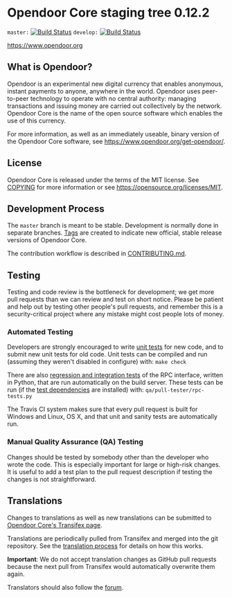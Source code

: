 Opendoor Core staging tree 0.12.2
===============================

`master:` [![Build Status](https://travis-ci.org/opendoorpay/opendoor.svg?branch=master)](https://travis-ci.org/opendoorpay/opendoor) `develop:` [![Build Status](https://travis-ci.org/opendoorpay/opendoor.svg?branch=develop)](https://travis-ci.org/opendoorpay/opendoor/branches)

https://www.opendoor.org


What is Opendoor?
----------------

Opendoor is an experimental new digital currency that enables anonymous, instant
payments to anyone, anywhere in the world. Opendoor uses peer-to-peer technology
to operate with no central authority: managing transactions and issuing money
are carried out collectively by the network. Opendoor Core is the name of the open
source software which enables the use of this currency.

For more information, as well as an immediately useable, binary version of
the Opendoor Core software, see https://www.opendoor.org/get-opendoor/.


License
-------

Opendoor Core is released under the terms of the MIT license. See [COPYING](COPYING) for more
information or see https://opensource.org/licenses/MIT.

Development Process
-------------------

The `master` branch is meant to be stable. Development is normally done in separate branches.
[Tags](https://github.com/opendoor2u/opendoor/tags) are created to indicate new official,
stable release versions of Opendoor Core.

The contribution workflow is described in [CONTRIBUTING.md](CONTRIBUTING.md).

Testing
-------

Testing and code review is the bottleneck for development; we get more pull
requests than we can review and test on short notice. Please be patient and help out by testing
other people's pull requests, and remember this is a security-critical project where any mistake might cost people
lots of money.

### Automated Testing

Developers are strongly encouraged to write [unit tests](/doc/unit-tests.md) for new code, and to
submit new unit tests for old code. Unit tests can be compiled and run
(assuming they weren't disabled in configure) with: `make check`

There are also [regression and integration tests](/qa) of the RPC interface, written
in Python, that are run automatically on the build server.
These tests can be run (if the [test dependencies](/qa) are installed) with: `qa/pull-tester/rpc-tests.py`

The Travis CI system makes sure that every pull request is built for Windows
and Linux, OS X, and that unit and sanity tests are automatically run.

### Manual Quality Assurance (QA) Testing

Changes should be tested by somebody other than the developer who wrote the
code. This is especially important for large or high-risk changes. It is useful
to add a test plan to the pull request description if testing the changes is
not straightforward.

Translations
------------

Changes to translations as well as new translations can be submitted to
[Opendoor Core's Transifex page](https://www.transifex.com/projects/p/opendoor/).

Translations are periodically pulled from Transifex and merged into the git repository. See the
[translation process](doc/translation_process.md) for details on how this works.

**Important**: We do not accept translation changes as GitHub pull requests because the next
pull from Transifex would automatically overwrite them again.

Translators should also follow the [forum](https://www.opendoor.org/forum/topic/opendoor-worldwide-collaboration.88/).
